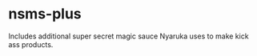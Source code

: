 nsms-plus
=========

Includes additional super secret magic sauce Nyaruka uses to make kick ass products.